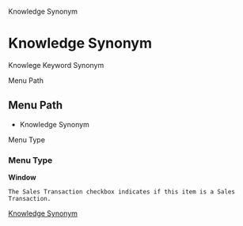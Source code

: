 
Knowledge Synonym
# Knowledge Synonym


Knowlege Keyword Synonym

Menu Path
## Menu Path



- Knowledge Synonym

Menu Type
### Menu Type

**Window**

```
The Sales Transaction checkbox indicates if this item is a Sales Transaction.
```

[Knowledge Synonym](functional-guide/window/window-knowledge-synonym.md)